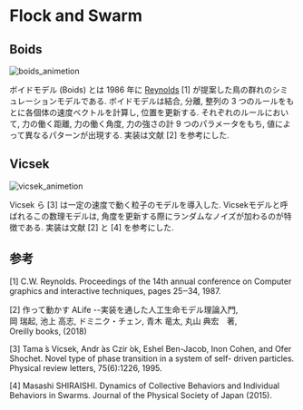 # Flock and Swarm


## Boids 
![boids_animetion](https://user-images.githubusercontent.com/47030492/135029071-1cb0a8d7-d534-48e9-98a1-608418692392.gif)

ボイドモデル (Boids) とは 1986 年に [Reynolds](http://www.red3d.com/cwr/index.html) [1] が提案した鳥の群れのシミュレーションモデルである.
ボイドモデルは結合, 分離, 整列の 3 つのルールをもとに各個体の速度ベクトルを計算し, 位置を更新する. それぞれのルールにおいて, 力の働く距離, 力の働く角度, 力の強さの計 9 つのパラメータをもち, 値によって異なるパターンが出現する. 実装は文献 [2] を参考にした.

## Vicsek
![vicsek_animetion](https://user-images.githubusercontent.com/47030492/135029180-a5797cff-1272-4c90-9f4b-cceb815629da.gif)

Vicsek ら [3] は一定の速度で動く粒子のモデルを導入した. Vicsekモデルと呼ばれるこの数理モデルは, 角度を更新する際にランダムなノイズが加わるのが特徴である.
実装は文献 [2] と [4] を参考にした.

## 参考
[1] C.W. Reynolds. Proceedings of the 14th annual conference on Computer graphics and interactive techniques, pages 25‒34, 1987.  

[2] 作って動かす ALife --実装を通した人工生命モデル理論入門,  
岡 瑞起, 池上 高志, ドミニク・チェン, 青木 竜太, 丸山 典宏　著,  
Oreilly books, (2018)  

[3] Tama ́s Vicsek, Andr ́as Czir ́ok, Eshel Ben-Jacob, Inon Cohen, and Ofer Shochet. Novel type of phase transition in a system of self- driven particles. Physical review letters, 75(6):1226, 1995.  

[4] Masashi SHIRAISHI. Dynamics of Collective Behaviors and Individual Behaviors in Swarms. Journal of the Physical Society of Japan (2015).